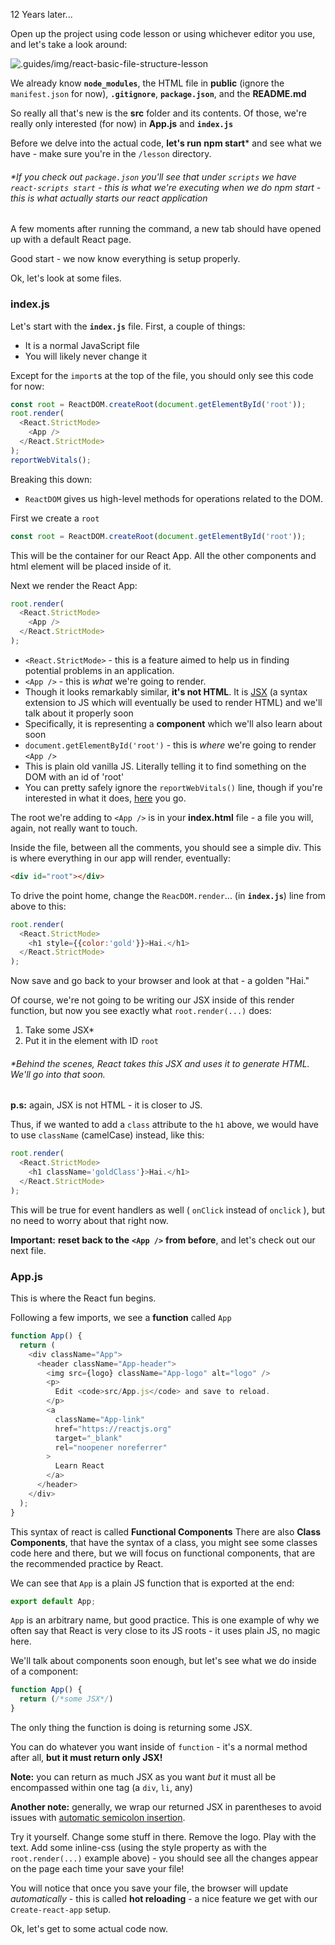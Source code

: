 
12 Years later...

Open up the project using code lesson or using whichever editor you use, and let's take a look around:

  
![.guides/img/react-basic-file-structure-lesson](./app-file-structure.png)



  

We already know **`node_modules`**, the HTML file in **public** (ignore the `manifest.json` for now), **`.gitignore`**, **`package.json`**, and the **README.md**

  

So really all that's new is the **src** folder and its contents. Of those, we're really only interested (for now) in **App.js** and **`index.js`**

  

Before we delve into the actual code, **let's run** **npm start*** and see what we have - make sure you're in the `/lesson` directory.
###### *If you check out `package.json` you'll see that under `scripts` we have `react-scripts start` - this is what we're executing when we do npm start - this is what actually starts our react application

  

A few moments after running the command, a new tab should have opened up with a default React page.

Good start - we now know everything is setup properly.

  

Ok, let's look at some files.

### **index.js**

Let's start with the **`index.js`** file. First, a couple of things:

  

-   It is a normal JavaScript file
-   You will likely never change it

  

Except for the `import`s at the top of the file, you should only see this code for now:


```js
const root = ReactDOM.createRoot(document.getElementById('root'));
root.render(
  <React.StrictMode>
    <App />
  </React.StrictMode>
);
reportWebVitals();
```
  

Breaking this down:

  

-   `ReactDOM` gives us high-level methods for operations related to the DOM. 

First we create a `root`
```js
const root = ReactDOM.createRoot(document.getElementById('root'));
```
This will be the container for our React App. All the other components and html element will be placed inside of it.

Next we render the React App:
```js
root.render(
  <React.StrictMode>
    <App />
  </React.StrictMode>
);
```

-   `<React.StrictMode>` - this  is a feature aimed to help us in finding potential problems in an application.
-   `<App />` - this is _what_ we're going to render.
-   Though it looks remarkably similar, **it's not HTML**. It is [JSX](https://reactjs.org/docs/introducing-jsx.html) (a syntax extension to JS which will eventually be used to render HTML) and we'll talk about it properly soon
-   Specifically, it is representing a **component** which we'll also learn about soon
-   `document.getElementById('root')` - this is _where_ we're going to render `<App />`
-   This is plain old vanilla JS. Literally telling it to find something on the DOM with an id of 'root'
-   You can pretty safely ignore the `reportWebVitals()` line, though if you're interested in what it does, [here](https://bit.ly/CRA-vitals) you go.

  
The root we're adding to `<App />` is in your **index.html** file - a file you will, again, not really want to touch.

  

Inside the file, between all the comments, you should see a simple div. This is where everything in our app will render, eventually:

  

```html
<div id="root"></div>
```
  

To drive the point home, change the `ReacDOM.render`... (in **`index.js`**) line from above to this:

  

```js
root.render(
  <React.StrictMode>
    <h1 style={{color:'gold'}}>Hai.</h1>
  </React.StrictMode>
);
```
  

Now save and go back to your browser and look at that - a golden "Hai."

  

Of course, we're not going to be writing our JSX inside of this render function, but now you see exactly what `root.render(...)` does:

  

1.  Take some JSX*
2.  Put it in the element with ID `root`

###### *Behind the scenes, React takes this JSX and uses it to generate HTML. We'll go into that soon.

  

**p.s:** again, JSX is not HTML - it is closer to JS.

Thus, if we wanted to add a `class` attribute to the `h1` above, we would have to use `className` (camelCase) instead, like this:

  

```js
root.render(
  <React.StrictMode>
    <h1 className='goldClass'}>Hai.</h1>
  </React.StrictMode>
);
```
  

This will be true for event handlers as well ( `onClick` instead of `onclick` ), but no need to worry about that right now.

  

**Important:** **reset back to the** **`<App />`** **from before**, and let's check out our next file.

### **App.js**

This is where the React fun begins.

  

Following a few imports, we see a **function** called `App`

```js
function App() {
  return (
    <div className="App">
      <header className="App-header">
        <img src={logo} className="App-logo" alt="logo" />
        <p>
          Edit <code>src/App.js</code> and save to reload.
        </p>
        <a
          className="App-link"
          href="https://reactjs.org"
          target="_blank"
          rel="noopener noreferrer"
        >
          Learn React
        </a>
      </header>
    </div>
  );
}
```
This syntax of react is called **Functional Components** There are also **Class Components**, that have the syntax of a class, you might see some classes code here and there, but we will focus on functional components, that are the recommended practice by React.


We can see that `App` is a plain JS function that is exported at the end:

```js
export default App;
```

`App` is an arbitrary name, but good practice.
This is one example of why we often say that React is very close to its JS roots - it uses plain JS, no magic here.

  

We'll talk about components soon enough, but let's see what we do inside of a component:

  

```js
function App() {
  return (/*some JSX*/)
}
```
  

The only thing the function is doing is returning some JSX. 


You can do whatever you want inside of `function` - it's a normal method after all, **but it must return only JSX!**

  

**Note:** you can return as much JSX as you want _but_ it must all be encompassed within one tag (a `div`, `li`, any)

**Another note:** generally, we wrap our returned JSX in parentheses to avoid issues with [automatic semicolon insertion](http://www.bradoncode.com/blog/2015/08/26/javascript-semi-colon-insertion/).

  

Try it yourself. Change some stuff in there. Remove the logo. Play with the text. Add some inline-css (using the style property as with the `root.render(...)` example above) - you should see all the changes appear on the page each time your save your file!

  

You will notice that once you save your file, the browser will update _automatically_ - this is called **hot reloading** - a nice feature we get with our c`reate-react-app` setup.

  

Ok, let's get to some actual code now.

